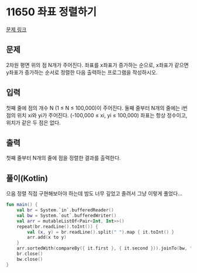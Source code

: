 # 11650 좌표 정렬하기

[문제 링크](https://www.acmicpc.net/problem/11650)

## 문제

2차원 평면 위의 점 N개가 주어진다. 좌표를 x좌표가 증가하는 순으로, x좌표가 같으면 y좌표가 증가하는 순서로 정렬한 다음 출력하는 프로그램을 작성하시오.

## 입력

첫째 줄에 점의 개수 N (1 ≤ N ≤ 100,000)이 주어진다. 둘째 줄부터 N개의 줄에는 i번점의 위치 xi와 yi가 주어진다. (-100,000 ≤ xi, yi ≤ 100,000) 좌표는 항상 정수이고, 위치가 같은 두 점은 없다.

## 출력

첫째 줄부터 N개의 줄에 점을 정렬한 결과를 출력한다.

## 풀이(Kotlin)

으음 정렬 직접 구현해보아야 하는데 밤도 너무 깊었고 졸려서 그냥 이렇게 풀었다...

```kotlin
fun main() {
    val br = System.`in`.bufferedReader()
    val bw = System.`out`.bufferedWriter()
    val arr = mutableListOf<Pair<Int, Int>>()
    repeat(br.readLine().toInt()) {
        val (x, y) = br.readLine().split(" ").map { it.toInt() }
        arr.add(x to y)
    }
    arr.sortedWith(compareBy({ it.first }, { it.second })).joinTo(bw, "") { "${it.first} ${it.second}\n" }
    br.close()
    bw.close()
}
```
